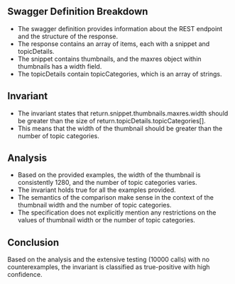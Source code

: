 ## Swagger Definition Breakdown
- The swagger definition provides information about the REST endpoint and the structure of the response.
- The response contains an array of items, each with a snippet and topicDetails.
- The snippet contains thumbnails, and the maxres object within thumbnails has a width field.
- The topicDetails contain topicCategories, which is an array of strings.

## Invariant
- The invariant states that return.snippet.thumbnails.maxres.width should be greater than the size of return.topicDetails.topicCategories[].
- This means that the width of the thumbnail should be greater than the number of topic categories.

## Analysis
- Based on the provided examples, the width of the thumbnail is consistently 1280, and the number of topic categories varies.
- The invariant holds true for all the examples provided.
- The semantics of the comparison make sense in the context of the thumbnail width and the number of topic categories.
- The specification does not explicitly mention any restrictions on the values of thumbnail width or the number of topic categories.

## Conclusion
Based on the analysis and the extensive testing (10000 calls) with no counterexamples, the invariant is classified as true-positive with high confidence.
